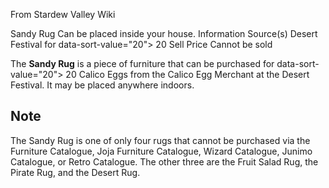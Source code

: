 From Stardew Valley Wiki

Sandy Rug Can be placed inside your house. Information Source(s) Desert Festival for data-sort-value="20"&gt; 20 Sell Price Cannot be sold

The **Sandy Rug** is a piece of furniture that can be purchased for data-sort-value="20"&gt; 20 Calico Eggs from the Calico Egg Merchant at the Desert Festival. It may be placed anywhere indoors.

## Note

The Sandy Rug is one of only four rugs that cannot be purchased via the Furniture Catalogue, Joja Furniture Catalogue, Wizard Catalogue, Junimo Catalogue, or Retro Catalogue. The other three are the Fruit Salad Rug, the Pirate Rug, and the Desert Rug.